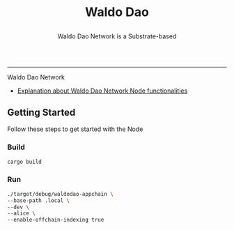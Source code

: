 <div align="center">
<img src="">
</div>

<div align="Center">
<h1>Waldo Dao</h1>
<h2></h2>

Waldo Dao Network is a Substrate-based

<br>
<br>


</div>

---

Waldo Dao Network 

- [Explanation about Waldo Dao Network Node functionalities](./docs/functions.md)

## Getting Started

Follow these steps to get started with the Node

### Build

```bash
cargo build
```

### Run

```bash
./target/debug/waldodao-appchain \
--base-path .local \
--dev \
--alice \
--enable-offchain-indexing true
```